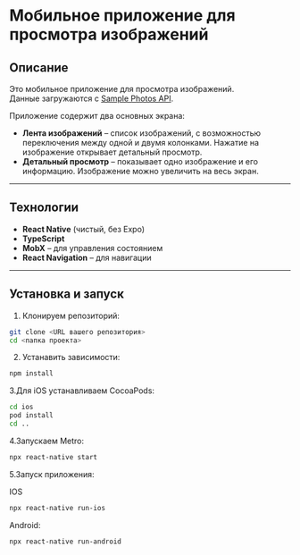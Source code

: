 # Мобильное приложение для просмотра изображений


## Описание

Это мобильное приложение для просмотра изображений.  
Данные загружаются с [Sample Photos API](https://www.slingacademy.com/article/sample-photos-free-fake-rest-api-for-practice/).

Приложение содержит два основных экрана:

- **Лента изображений** – список изображений, с возможностью переключения между одной и двумя колонками. Нажатие на изображение открывает детальный просмотр.  
- **Детальный просмотр** – показывает одно изображение и его информацию. Изображение можно увеличить на весь экран.  

---

## Технологии

- **React Native** (чистый, без Expo)  
- **TypeScript**  
- **MobX** – для управления состоянием  
- **React Navigation** – для навигации  

---

## Установка и запуск

1. Клонируем репозиторий:

```bash
git clone <URL вашего репозитория>
cd <папка проекта>
```

2. Устанавить зависимости:

```bash
npm install
```

3.Для iOS устанавливаем CocoaPods:

```bash
cd ios
pod install
cd ..
```

4.Запускаем Metro:

```bash
npx react-native start
```
5.Запуск приложения:

IOS

```bash
npx react-native run-ios
```
Android:

```bash
npx react-native run-android
```
